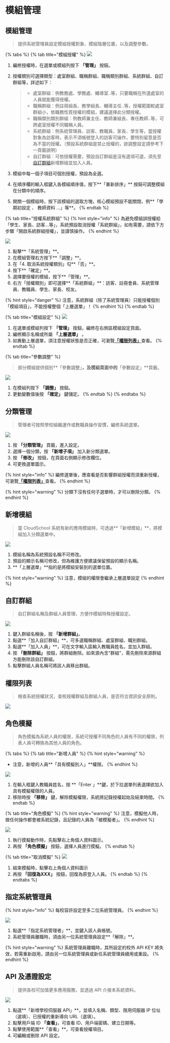 # 模組管理

## 模組管理

> 提供系統管理員設定模組授權對象、模組階層位置，以及調整參數。

{% tabs %}
{% tab title="模組授權" %}
![](../.gitbook/assets/module1.png)

1. 編修授權時，在選單或模組列按下 **「管理」** 按鈕。
2.  授權類別可選擇類型：處室群組、職稱群組、職稱類別群組、系統群組、自訂群組等，詳述如下：

    > * 處室群組：例教務處、學務處、輔導室..等，只要職稱在所選處室的人員就能獲得授權。
    > * 職稱群組：例註冊組長、教學組長、輔導主任..等，授權範圍較處室群組小，依職務性質授權的模組，建議選擇此分類授權。
    > * 職稱類別類別群組：例教師兼主任、教師兼組長、專任教師..等，可跨處室授權不同職稱人員。
    > * 系統群組：例系統管理員、訪客、教職員、家長、學生等，當授權對象為訪客時，表示不須帳號登入的訪客可操作，要特別留意是否為不當的授權。（預設系統群組是禁止授權的，欲調整設定請參考下一頁籤說明）
    > * 自訂群組：可依授權需要，預設自訂群組是沒有選項可選，須先至[自訂群組](module.md#zi-ding-qun-zu)新增群組並加入人員。
3. 模組中每一個子項目可個別授權，預設為全選。
4. 在順序欄的輸入框鍵入各模組順序值，按下**「重新排序」** 按鈕可調整模組在分類中的順序。
5. 開關一個模組時，按下該模組的選取方塊，核心模組預設不能關閉，例**「學期初設定 、 教師資料 ...」等**。
{% endtab %}

{% tab title="授權系統群組" %}
{% hint style="info" %}
為避免模組誤授權給「學生、家長、訪客...等」，系統預設取消授權「系統群組」，如有需要，請依下方步驟「開啟系統群組授權」，並謹慎操作。
{% endhint %}

![](../.gitbook/assets/module-privilege2.png)

1. 點擊**「系統管理」**。
2. 在模組管理右方按下**「調整」**。
3. 在「4. 取消系統授權類別」勾**「否」**。
4. 按下**「確定」**。
5. 選擇要授權的模組，按下**「管理」**。
6. 右方「授權類別」即可選擇**「系統群組」**：訪客、註冊會員、系統管理員、教職員、學生、家長、校友。

{% hint style="danger" %}
注意，系統群組（除了系統管理員）只能授權個別「模組項目」，不能授權整個「上層選單」！
{% endhint %}
{% endtab %}

{% tab title="模組設定" %}
![](../.gitbook/assets/module-edit.png)

1. 在選單或模組列按下 **「管理」** 按鈕，編修在右側區模組設定頁面。
2. 編修顯示名稱或所屬 **「上層選單」** 。
3. 如異動上層選單，須注意授權狀態是否正確，可瀏覽[**「權限列表」**](module.md#module-privilege)查看。
{% endtab %}

{% tab title="參數調整" %}
> 部分模組提供個別**「參數調整」**，及模組頁面中的**「參數設定」**頁籤。

![](../.gitbook/assets/module-param.png)

1. 在模組列按下 **「調整」** 按鈕。
2. 更動變數值後按 **「確定」** 鍵儲定。
{% endtab %}
{% endtabs %}

## 分類管理

> 管理者可按照學校組織運作或教職員操作習慣，編修系統選單。

![](../.gitbook/assets/edit-menu.png)

1. 按 **「分類管理」** 頁籤，進入設定。
2. 選擇一個分類，按 **「新增子項」** 加入新分類選單。
3. 按 **「修改」** 按鈕，在頁面右側顯示修改欄位。
4. 可更換選單圖示。

{% hint style="info" %}
編修選單後，應查看是否影響群組授權而須重新授權，可瀏覽[**「權限列表」**](module.md#module-privilege)查看。
{% endhint %}

{% hint style="warning" %}
分類下沒有任何子選單時，才可以刪除分類。
{% endhint %}

## 新增模組

> 當 CloudSchool 系統有新的應用模組時，可透過**「新增模組」**，將模組加入分類選單中。

![](../.gitbook/assets/install-module.png)

1. 模組名稱為系統預設名稱不可修改。
2. 預設的顯示名稱可修改，但為維護方便建議保留預設的顯示名稱。
3. **「上層選單」**指的是將模組安裝到的選單位置。

{% hint style="warning" %}
注意，模組的權限會繼承上層選單設定
{% endhint %}

## 自訂群組

> 自訂群組名稱及群組人員管理，方便作模組特殊授權設定。

![](../.gitbook/assets/group-edit.png)

1. 鍵入群組名稱後，按 **「新增群組」**。
2. 點選**「加入自訂群組」**，可多選職稱群組、處室群組、職別群組。
3. 點選**「加入人員」**，可在文字輸入區輸入教職員姓名，並加入群組。
4. 按 **「刪除群組」** 按鈕，將群組刪除。如來源內含"群組"，需先刪除來源群組方能刪除該自訂群組。
5. 點擊群組人員名稱可將該人員移出群組。

## 權限列表 <a href="#module-privilege" id="module-privilege"></a>

> 檢查系統授權狀況，查核授權群組及群組人員，是否符合資訊安全原則。

![](../.gitbook/assets/privilege.png)

## 角色模擬

> 角色模擬為系統人員的權限，系統可授權不同角色的人員有不同的權限，列表人員可轉換為其他人員的角色。

{% tabs %}
{% tab title="新增人員" %}
{% hint style="warning" %}
* 注意，新增的人員**「具有模擬別人」**權限。
{% endhint %}

![](../.gitbook/assets/simulation.png)

1. 在輸入框鍵入教職員姓名，按 **「Enter 」**鍵，於下拉選單列表選擇欲加入具有模擬權限的人員。
2. 移除時按 **「移除」** 鍵，解除模擬權限，系統將記錄授權起始及結束時間。
{% endtab %}

{% tab title="角色模擬" %}
{% hint style="warning" %}
注意，模擬他人時，做任何操作都會被系統記錄，且記錄的人員為「被模擬者」。
{% endhint %}

![](../.gitbook/assets/simulation2.png)

1. 執行摸擬動作時，先點擊右上角個人資料圖示。
2. 再按 **「角色模擬」** 按鈕，選擇人員進行摸擬。
{% endtab %}

{% tab title="取消模擬" %}
![](../.gitbook/assets/simulation3.png)

1. 結束模擬時，點擊右上角個人資料圖示
2. 再按 **「回復為XXX」** 按鈕，回復為原登入人員。
{% endtab %}
{% endtabs %}

## 指定系統管理員

{% hint style="info" %}
每校容許設定至多二位系統管理員。
{% endhint %}

![](../.gitbook/assets/asign-admin.png)

1. 點選**「指定系統管理者」**，並鍵入該人員帳號。
2. 系統管理員離職時，須由另一位系統管理員設定**「解除」**。

{% hint style="warning" %}
系統管理員離職時，其所設定的校外 API KEY 將失效，若需重新啟用，請由另一位系統管理員或新任系統管理員續用或重設。
{% endhint %}

## API 及憑證設定

> 提供各校可加值更多應用服務，並透過 API 介接本系統資料。

![](../.gitbook/assets/api.png)

1. 點選**「新增學校伺服器 API」**，並填入名稱、類型、限用伺服器 IP 位址（選填）、已授權的重新導向 URL（選填）。
2. 點擊用戶端 ID **「查看」**，可查看 ID、用戶端密碼、建立日期等。
3. 點擊使用範圍**「查看」**，可查看授權項目。
4. 可編輯或刪除 API 設定。
